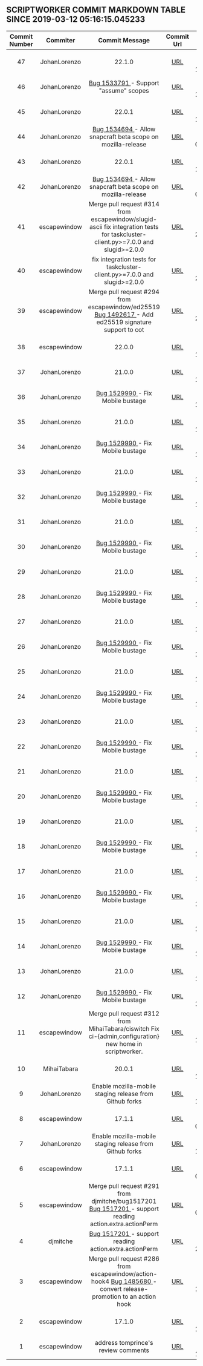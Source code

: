 ## SCRIPTWORKER COMMIT MARKDOWN TABLE SINCE 2019-03-12 05:16:15.045233

| Commit Number | Commiter | Commit Message | Commit Url | Date | 
|:---:|:----:|:----------------------------------:|:------:|:----:| 
|47|JohanLorenzo|22.1.0|[URL](https://github.com/mozilla-releng/scriptworker/commit/6c3698449ec5ae8ca363862d41c4a370cd101912)|2019-03-19 10:43:07
|46|JohanLorenzo|[Bug 1533791 ](https://bugzilla.mozilla.org/show_bug.cgi?id=1533791) - Support "assume" scopes|[URL](https://github.com/mozilla-releng/scriptworker/commit/30a54b0c8092698f23b570cf81560f8e1af3322c)|2019-03-18 17:55:11
|45|JohanLorenzo|22.0.1|[URL](https://github.com/mozilla-releng/scriptworker/commit/4e9b5817085acbd7c2d75292d9b6f84ef90f6561)|2019-03-13 12:57:58
|44|JohanLorenzo|[Bug 1534694 ](https://bugzilla.mozilla.org/show_bug.cgi?id=1534694) - Allow snapcraft beta scope on mozilla-release|[URL](https://github.com/mozilla-releng/scriptworker/commit/f01e70d2649055f2fda310e68bf8a06f8410b4b5)|2019-03-13 09:57:44
|43|JohanLorenzo|22.0.1|[URL](https://github.com/mozilla-releng/scriptworker/commit/4e9b5817085acbd7c2d75292d9b6f84ef90f6561)|2019-03-13 12:57:58
|42|JohanLorenzo|[Bug 1534694 ](https://bugzilla.mozilla.org/show_bug.cgi?id=1534694) - Allow snapcraft beta scope on mozilla-release|[URL](https://github.com/mozilla-releng/scriptworker/commit/f01e70d2649055f2fda310e68bf8a06f8410b4b5)|2019-03-13 09:57:44
|41|escapewindow|Merge pull request #314 from escapewindow/slugid-ascii fix integration tests for taskcluster-client.py>=7.0.0 and slugid>=2.0.0|[URL](https://github.com/mozilla-releng/scriptworker/commit/83840ad6360d82346a9cca531c8c2e2b939d63c3)|2019-03-08 22:28:55
|40|escapewindow|fix integration tests for taskcluster-client.py>=7.0.0 and slugid>=2.0.0|[URL](https://github.com/mozilla-releng/scriptworker/commit/213d98bc222ba50c557eb16b2d3a49e17bddd17a)|2019-03-08 20:07:25
|39|escapewindow|Merge pull request #294 from escapewindow/ed25519 [Bug 1492617 ](https://bugzilla.mozilla.org/show_bug.cgi?id=1492617) - Add ed25519 signature support to cot|[URL](https://github.com/mozilla-releng/scriptworker/commit/d216c9d074385a457fe645dce996c369b25a1ef9)|2019-03-07 20:14:48
|38|escapewindow|22.0.0|[URL](https://github.com/mozilla-releng/scriptworker/commit/4a8f0b2c415117e59bf5e98debedd39fccb53b15)|2019-03-07 19:29:46
|37|JohanLorenzo|21.0.0|[URL](https://github.com/mozilla-releng/scriptworker/commit/58768476d7b5eeef969e67eb42cb01ac0d9ee117)|2019-03-05 14:17:09
|36|JohanLorenzo|[Bug 1529990 ](https://bugzilla.mozilla.org/show_bug.cgi?id=1529990) - Fix Mobile bustage|[URL](https://github.com/mozilla-releng/scriptworker/commit/c27296959436eaa43b2fe11dfffb07eac3ee1273)|2019-02-22 18:49:14
|35|JohanLorenzo|21.0.0|[URL](https://github.com/mozilla-releng/scriptworker/commit/58768476d7b5eeef969e67eb42cb01ac0d9ee117)|2019-03-05 14:17:09
|34|JohanLorenzo|[Bug 1529990 ](https://bugzilla.mozilla.org/show_bug.cgi?id=1529990) - Fix Mobile bustage|[URL](https://github.com/mozilla-releng/scriptworker/commit/c27296959436eaa43b2fe11dfffb07eac3ee1273)|2019-02-22 18:49:14
|33|JohanLorenzo|21.0.0|[URL](https://github.com/mozilla-releng/scriptworker/commit/58768476d7b5eeef969e67eb42cb01ac0d9ee117)|2019-03-05 14:17:09
|32|JohanLorenzo|[Bug 1529990 ](https://bugzilla.mozilla.org/show_bug.cgi?id=1529990) - Fix Mobile bustage|[URL](https://github.com/mozilla-releng/scriptworker/commit/c27296959436eaa43b2fe11dfffb07eac3ee1273)|2019-02-22 18:49:14
|31|JohanLorenzo|21.0.0|[URL](https://github.com/mozilla-releng/scriptworker/commit/58768476d7b5eeef969e67eb42cb01ac0d9ee117)|2019-03-05 14:17:09
|30|JohanLorenzo|[Bug 1529990 ](https://bugzilla.mozilla.org/show_bug.cgi?id=1529990) - Fix Mobile bustage|[URL](https://github.com/mozilla-releng/scriptworker/commit/c27296959436eaa43b2fe11dfffb07eac3ee1273)|2019-02-22 18:49:14
|29|JohanLorenzo|21.0.0|[URL](https://github.com/mozilla-releng/scriptworker/commit/58768476d7b5eeef969e67eb42cb01ac0d9ee117)|2019-03-05 14:17:09
|28|JohanLorenzo|[Bug 1529990 ](https://bugzilla.mozilla.org/show_bug.cgi?id=1529990) - Fix Mobile bustage|[URL](https://github.com/mozilla-releng/scriptworker/commit/c27296959436eaa43b2fe11dfffb07eac3ee1273)|2019-02-22 18:49:14
|27|JohanLorenzo|21.0.0|[URL](https://github.com/mozilla-releng/scriptworker/commit/58768476d7b5eeef969e67eb42cb01ac0d9ee117)|2019-03-05 14:17:09
|26|JohanLorenzo|[Bug 1529990 ](https://bugzilla.mozilla.org/show_bug.cgi?id=1529990) - Fix Mobile bustage|[URL](https://github.com/mozilla-releng/scriptworker/commit/c27296959436eaa43b2fe11dfffb07eac3ee1273)|2019-02-22 18:49:14
|25|JohanLorenzo|21.0.0|[URL](https://github.com/mozilla-releng/scriptworker/commit/58768476d7b5eeef969e67eb42cb01ac0d9ee117)|2019-03-05 14:17:09
|24|JohanLorenzo|[Bug 1529990 ](https://bugzilla.mozilla.org/show_bug.cgi?id=1529990) - Fix Mobile bustage|[URL](https://github.com/mozilla-releng/scriptworker/commit/c27296959436eaa43b2fe11dfffb07eac3ee1273)|2019-02-22 18:49:14
|23|JohanLorenzo|21.0.0|[URL](https://github.com/mozilla-releng/scriptworker/commit/58768476d7b5eeef969e67eb42cb01ac0d9ee117)|2019-03-05 14:17:09
|22|JohanLorenzo|[Bug 1529990 ](https://bugzilla.mozilla.org/show_bug.cgi?id=1529990) - Fix Mobile bustage|[URL](https://github.com/mozilla-releng/scriptworker/commit/c27296959436eaa43b2fe11dfffb07eac3ee1273)|2019-02-22 18:49:14
|21|JohanLorenzo|21.0.0|[URL](https://github.com/mozilla-releng/scriptworker/commit/58768476d7b5eeef969e67eb42cb01ac0d9ee117)|2019-03-05 14:17:09
|20|JohanLorenzo|[Bug 1529990 ](https://bugzilla.mozilla.org/show_bug.cgi?id=1529990) - Fix Mobile bustage|[URL](https://github.com/mozilla-releng/scriptworker/commit/c27296959436eaa43b2fe11dfffb07eac3ee1273)|2019-02-22 18:49:14
|19|JohanLorenzo|21.0.0|[URL](https://github.com/mozilla-releng/scriptworker/commit/58768476d7b5eeef969e67eb42cb01ac0d9ee117)|2019-03-05 14:17:09
|18|JohanLorenzo|[Bug 1529990 ](https://bugzilla.mozilla.org/show_bug.cgi?id=1529990) - Fix Mobile bustage|[URL](https://github.com/mozilla-releng/scriptworker/commit/c27296959436eaa43b2fe11dfffb07eac3ee1273)|2019-02-22 18:49:14
|17|JohanLorenzo|21.0.0|[URL](https://github.com/mozilla-releng/scriptworker/commit/58768476d7b5eeef969e67eb42cb01ac0d9ee117)|2019-03-05 14:17:09
|16|JohanLorenzo|[Bug 1529990 ](https://bugzilla.mozilla.org/show_bug.cgi?id=1529990) - Fix Mobile bustage|[URL](https://github.com/mozilla-releng/scriptworker/commit/c27296959436eaa43b2fe11dfffb07eac3ee1273)|2019-02-22 18:49:14
|15|JohanLorenzo|21.0.0|[URL](https://github.com/mozilla-releng/scriptworker/commit/58768476d7b5eeef969e67eb42cb01ac0d9ee117)|2019-03-05 14:17:09
|14|JohanLorenzo|[Bug 1529990 ](https://bugzilla.mozilla.org/show_bug.cgi?id=1529990) - Fix Mobile bustage|[URL](https://github.com/mozilla-releng/scriptworker/commit/c27296959436eaa43b2fe11dfffb07eac3ee1273)|2019-02-22 18:49:14
|13|JohanLorenzo|21.0.0|[URL](https://github.com/mozilla-releng/scriptworker/commit/58768476d7b5eeef969e67eb42cb01ac0d9ee117)|2019-03-05 14:17:09
|12|JohanLorenzo|[Bug 1529990 ](https://bugzilla.mozilla.org/show_bug.cgi?id=1529990) - Fix Mobile bustage|[URL](https://github.com/mozilla-releng/scriptworker/commit/c27296959436eaa43b2fe11dfffb07eac3ee1273)|2019-02-22 18:49:14
|11|escapewindow|Merge pull request #312 from MihaiTabara/ciswitch Fix ci-{admin,configuration} new home in scriptworker.|[URL](https://github.com/mozilla-releng/scriptworker/commit/dc088bae7a6ec942969b1e4a7f1180698a399153)|2019-02-21 18:18:09
|10|MihaiTabara|20.0.1|[URL](https://github.com/mozilla-releng/scriptworker/commit/ef10d250243e4879ed481c12a97f8ffaa6ec301d)|2019-02-21 17:53:32
|9|JohanLorenzo|Enable mozilla-mobile staging release from Github forks|[URL](https://github.com/mozilla-releng/scriptworker/commit/b6c1f101819d6f73059b935d4e2b46403bf07efa)|2018-11-09 14:59:11
|8|escapewindow|17.1.1|[URL](https://github.com/mozilla-releng/scriptworker/commit/1492109d31f3075d27b44cd321b9cd267e1f8709)|2019-01-03 00:21:43
|7|JohanLorenzo|Enable mozilla-mobile staging release from Github forks|[URL](https://github.com/mozilla-releng/scriptworker/commit/b6c1f101819d6f73059b935d4e2b46403bf07efa)|2018-11-09 14:59:11
|6|escapewindow|17.1.1|[URL](https://github.com/mozilla-releng/scriptworker/commit/1492109d31f3075d27b44cd321b9cd267e1f8709)|2019-01-03 00:21:43
|5|escapewindow|Merge pull request #291 from djmitche/bug1517201 [Bug 1517201 ](https://bugzilla.mozilla.org/show_bug.cgi?id=1517201) - support reading action.extra.actionPerm|[URL](https://github.com/mozilla-releng/scriptworker/commit/453af4e8c6b243058cc29ef9e85b4c450715489e)|2019-01-03 00:18:40
|4|djmitche|[Bug 1517201 ](https://bugzilla.mozilla.org/show_bug.cgi?id=1517201) - support reading action.extra.actionPerm|[URL](https://github.com/mozilla-releng/scriptworker/commit/a5f8d14be2f56daa39d8d3518cf18e3d7ac95792)|2019-01-02 23:48:05
|3|escapewindow|Merge pull request #286 from escapewindow/action-hook4 [Bug 1485680 ](https://bugzilla.mozilla.org/show_bug.cgi?id=1485680) - convert release-promotion to an action hook|[URL](https://github.com/mozilla-releng/scriptworker/commit/a86e056c8526238d690bd31a323d7adec6d13cb7)|2018-12-28 19:36:44
|2|escapewindow|17.1.0|[URL](https://github.com/mozilla-releng/scriptworker/commit/c8c416e70e3e796449c639876a9dd12307829512)|2018-12-28 19:29:07
|1|escapewindow|address tomprince's review comments|[URL](https://github.com/mozilla-releng/scriptworker/commit/b71d1aafd9db05f3ee8e917af7faba5c92ae6881)|2018-12-28 18:54:11


